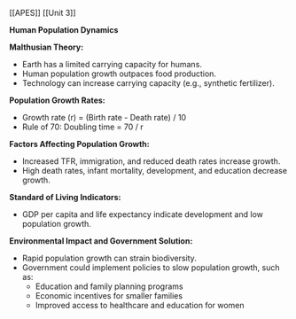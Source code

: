[[APES]]
[[Unit 3]]


**Human Population Dynamics**

**Malthusian Theory:**

* Earth has a limited carrying capacity for humans.
* Human population growth outpaces food production.
* Technology can increase carrying capacity (e.g., synthetic fertilizer).

**Population Growth Rates:**

* Growth rate (r) = (Birth rate - Death rate) / 10
* Rule of 70: Doubling time = 70 / r

**Factors Affecting Population Growth:**

* Increased TFR, immigration, and reduced death rates increase growth.
* High death rates, infant mortality, development, and education decrease growth.

**Standard of Living Indicators:**

* GDP per capita and life expectancy indicate development and low population growth.

**Environmental Impact and Government Solution:**

* Rapid population growth can strain biodiversity.
* Government could implement policies to slow population growth, such as:
    * Education and family planning programs
    * Economic incentives for smaller families
    * Improved access to healthcare and education for women